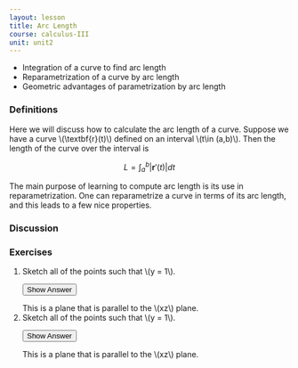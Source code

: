 ```yaml
---
layout: lesson
title: Arc Length
course: calculus-III
unit: unit2
---
```


- Integration of a curve to find arc length
- Reparametrization of a curve by arc length
- Geometric advantages of parametrization by arc length

### Definitions

Here we will discuss how to calculate the arc length of a curve. Suppose we have a curve \\(\textbf{r}(t)\\) defined on an interval \\(t\in (a,b)\\). Then the length of the curve over the interval is 

$$L = \int_a^b |\textbf{r}'(t)| dt$$

The main purpose of learning to compute arc length is its use in reparametrization. One can reparametrize a curve in terms of its arc length, and this leads to a few nice properties. 

### Discussion


### Exercises

<ol>
<li> <div> Sketch all of the points such that \(y = 1\). </div>

<button onclick="myFunction('answer2')" class="answerButton">Show Answer</button>
<div  id="answer2" class="answer">
This is a plane that is parallel to the \(xz\) plane. 
</div> </li>
<li> <div> Sketch all of the points such that \(y = 1\). </div>

<button onclick="myFunction('answer2')" class="answerButton">Show Answer</button>
<div  id="answer2" class="answer">
This is a plane that is parallel to the \(xz\) plane. 
</div> </li>
</ol>
